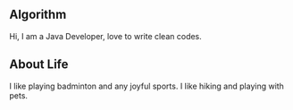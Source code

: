 
## Algorithm

Hi, I am a Java Developer, love to write clean codes.


## About Life

I like playing badminton and any joyful sports. I like hiking and playing with pets.
